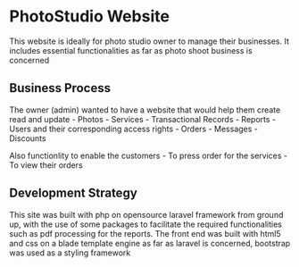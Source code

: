 # PhotoStudio Website #

This website is ideally for photo studio owner to manage their businesses. It includes essential functionalities as far as photo shoot business is concerned

## Business Process ##
The owner (admin) wanted to have a website that would help them create read and update
    - Photos
    - Services
    - Transactional Records
    - Reports
    - Users and their corresponding access rights
    - Orders
    - Messages
    - Discounts
    
Also functionlity to enable the customers 
    - To press order for the services
    - To view their orders
    
## Development Strategy ##

This site was built with php on opensource laravel framework from ground up, with the use of some packages to facilitate the required functionalities such as pdf processing for the reports.
The front end was built with html5 and css on a blade template engine as far as laravel is concerned, bootstrap was used as a styling framework


